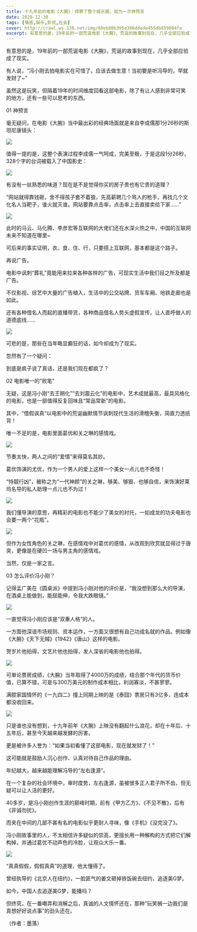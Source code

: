 ```yaml
---
title: 十九年前的电影《大腕》：得罪了整个娱乐圈，就为一次神预言
date: 2020-12-30
tags: [情感,娱乐,影视,社会]
cover: http://crawl.ws.126.net/img/80eb08b395e386ddede455db859084fa
excerpt: 有意思的是，19年前的一部荒诞电影《大腕》，荒诞的故事到现在，几乎全部应验成了现实。有人说，“冯小刚去拍电影实在可惜了，应该去做生意！当初要是听冯导的，早就发财了~”虽然这是玩笑，但隔着19年的时间维度回看这部电影，除了有让人感到非
---
```

有意思的是，19年前的一部荒诞电影《大腕》，荒诞的故事到现在，几乎全部应验成了现实。

有人说，“冯小刚去拍电影实在可惜了，应该去做生意！当初要是听冯导的，早就发财了~”

虽然这是玩笑，但隔着19年的时间维度回看这部电影，除了有让人感到非常可笑的地方，还有一些可以思考的东西。

01 神预言

毫无疑问，在电影《大腕》当中最出彩的经典场面就是来自李成儒那1分26秒的斯坦尼康镜头：

![](http://crawl.ws.126.net/img/80eb08b395e386ddede455db859084fa)  

值得一提的是，这整个表演过程李成儒一气呵成，完美至极，于是这段1分26秒，328个字的台词被载入了中国影史：

![](https://nimg.ws.126.net/?url=http%3A%2F%2Fcrawl.ws.126.net%2F5bf08d942e268f099e720978319b3214.jpeg&thumbnail=650x2147483647&quality=80&type=jpg)  

有没有一丝熟悉的味道？现在是不是觉得你买的房子贵也有它贵的道理？

“网站就得靠钱砸，舍不得孩子套不着狼，先高薪聘几个骂人的枪手，再找几个文化名人当靶子，谁火就灭谁。网站要靠点击率，点击率上去直接卖给下家......”

![](http://crawl.ws.126.net/img/014f6f691280e60cd0f36eb542e70faf)  

此时的马云、马化腾、李彦宏等互联网的大佬们还在水深火热之中，中国的互联网未来不知道在哪里~

可后来的事实证明，衣、食、住、行，只要搭上互联网，基本都是这个路子。

再说广告。

电影中讽刺“葬礼”竟能用来拉来各种各样的广告，可现实生活中我们目之所及都是广告。

不仅影视、综艺中大量的广告植入，生活中的公交站牌、货车车厢、地铁走廊也是如此。

还有各种借名人而起的直播带货，各种商品借名人势头虚假宣传，让人直呼做人的道德底线……

![](https://nimg.ws.126.net/?url=http%3A%2F%2Fcrawl.ws.126.net%2Fbc178fd4e5b29bc1229d6de6def3c351.jpeg&thumbnail=650x2147483647&quality=80&type=jpg)  

可悲的是，那些在当年略显癫狂的话，如今却成为了现实。

忽然有了一个疑问：

到底是疯子说了真话，还是我们现在都疯了？

02 电影唯一的“败笔”

无疑，这是冯小刚“去王朔化”“去刘震云化”的电影中，艺术成就最高，最具风格化的电影，也是一部值得反复回味且“常品常新”的电影。

其中，“借假讽真”以电影中的荒诞幽默情节讽刺现代生活的滑稽失衡，简直力透纸背！

唯一不足的是，电影里面葛优和关之琳的感情戏。

![](https://nimg.ws.126.net/?url=http%3A%2F%2Fcrawl.ws.126.net%2F22e1d25bda971089105692aa574ab553.jpeg&thumbnail=650x2147483647&quality=80&type=jpg)  

节奏太快，两人之间的“爱情”来得莫名其妙。

葛优饰演的尤优，作为一个男人的爱上这样一个美女一点儿也不奇怪！

“恃靓行凶”，被称之为“一代神颜”的关之琳，够美、够狠、也够自信，来饰演好莱坞名导的私人助理一点儿也不为过！

![](http://crawl.ws.126.net/img/78836e8437ceff5d95dec621479f262a)  

我们懂导演的意思，再精彩的电影也不能少了美女的衬托，一如成龙的功夫电影也会要一两个“花瓶”。

![](https://nimg.ws.126.net/?url=http%3A%2F%2Fcrawl.ws.126.net%2F543e9ee965ecd3d418509c01d61b8d31.jpeg&thumbnail=650x2147483647&quality=80&type=jpg)  

但作为女性角色的关之琳，在感情戏中对葛优的感情，从改观到欣赏就显得过于唐突，更像是在硬凹一场与男主角的感情戏。

当然，仅是一家之言。

03 怎么评价冯小刚？

记得孟广美在《圆桌派》中提到冯小刚对他的评价是，“我没想到那么大的导演，在酒桌上能做到，能屈能伸，令我大跌眼镜。”

![](https://nimg.ws.126.net/?url=http%3A%2F%2Fcrawl.ws.126.net%2Fc0d5cbd11c0d33ff6bbba8d55de760d8.jpeg&thumbnail=650x2147483647&quality=80&type=jpg)  

一直觉得冯小刚应该是“双重人格”的人。

一方面他深谙市场规则、资本运作，一方面又很想有自己功成名就的作品。例如像《大腕》《天下无贼》《1942》《唐山》这样的电影。

贺岁片他拍得，文艺片他也拍得，发人深省的电影他也拍得。

![](https://nimg.ws.126.net/?url=http%3A%2F%2Fcrawl.ws.126.net%2F816f757f691f84e23abf18272ef91f1a.jpeg&thumbnail=650x2147483647&quality=80&type=jpg)  

可单论票房成绩，《大腕》当年取得了4000万的成绩，结合那个年代的货币价值，已算不错，可是与300万美元的制作成本相比，利润寡淡，不甚寥寥。

满腔家国情怀的《一九四二》撞上同期上映的是《泰囧》票房只有3亿多，连成本都没收回来。

![](https://nimg.ws.126.net/?url=http%3A%2F%2Fcrawl.ws.126.net%2F15237e29a02f60dc9940b214aa064629.jpeg&thumbnail=650x2147483647&quality=80&type=jpg)  

只是谁也没有想到，十九年前年《大腕》上映没有翻起什么浪花，却在十年后、十五年后，甚至今天越来越发酵的厉害。

更是被许多人誉为：“如果当初看懂了这部电影，现在就发财了！”

这可能就是鼓励人沉心创作、认真对待自己作品的理由。

年纪越大，越来越能理解冯导的“左右逢源”。

在一个复杂的社会环境中，审时度势，左右逢源，虽被很多正人君子所不齿，但无疑可以让人活的更好。

40多岁，是冯小刚创作生涯的巅峰时期，前有《甲方乙方》、《不见不散》，后有《非诚勿扰》。

而夹在中间的几部不甚有名的电影似乎更耐人寻味，像《手机》《没完没了》。

冯小刚故事里的人，不太相信许多疑似的崇高，更擅长用一种解构的方式把它们解构掉，并通过葛优不动声色的冷脸，让观众大乐一番。

![](https://nimg.ws.126.net/?url=http%3A%2F%2Fcrawl.ws.126.net%2F1c5c0588c99e34cae16f1de0268e1f98.png&thumbnail=650x2147483647&quality=80&type=jpg)  

“真真假假，假假真真”的道理，他太懂得了。

曾经执导的《北京人在纽约》，一脸匪气的姜文砸掉铁饭碗去纽约，追逐美G梦。

如今，中国人去追逐美G梦，能播吗？

但终究，在一番嘲弄和消解之后，真诚的人文情怀还在，那种“玩笑搁一边我们是真想好好说点事”的劲头还在。

（作者：墨落）

